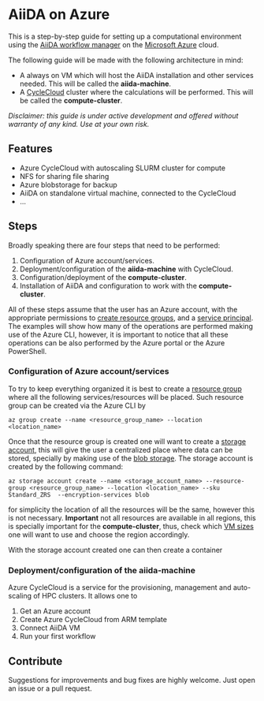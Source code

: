 # AiiDA on Azure

This is a step-by-step guide for setting up a computational environment using the [AiiDA workflow manager](https://www.aiida.net/) on the [Microsoft Azure](https://azure.microsoft.com/en-us/) cloud.

The following guide will be made with the following architecture in mind:

* A always on VM which will host the AiiDA installation and other services needed. This will be called the **aiida-machine**.
* A [CycleCloud](https://docs.microsoft.com/en-us/azure/cyclecloud/overview?view=cyclecloud-8) cluster where the calculations will be performed. This will be called the **compute-cluster**.

_Disclaimer: this guide is under active development and offered without warranty of any kind. Use at your own risk._

## Features

- Azure CycleCloud with autoscaling SLURM cluster for compute
- NFS for sharing file sharing  
- Azure blobstorage for backup
- AiiDA on standalone virtual machine, connected to the CycleCloud
- ...

## Steps

Broadly speaking there are four steps that need to be performed:
1. Configuration of Azure account/services.
2. Deployment/configuration of the **aiida-machine** with CycleCloud.
3. Configuration/deployment of the **compute-cluster**.
4. Installation of AiiDA and configuration to work with the **compute-cluster**.

All of these steps assume that the user has an Azure account, with the appropriate permissions to [create resource groups](https://docs.microsoft.com/en-us/azure/azure-resource-manager/management/manage-resource-groups-portal), and a [service principal](https://docs.microsoft.com/en-us/azure/active-directory/develop/app-objects-and-service-principals#service-principal-object). The examples will show how many of the operations are performed making use of the Azure CLI, however, it is important to notice that all these operations can be also performed by the Azure portal or the Azure PowerShell.


### Configuration of Azure account/services
To try to keep everything organized it is best to create a [resource group](https://docs.microsoft.com/en-us/azure/azure-resource-manager/management/manage-resource-groups-portal) where all the following services/resources will be placed. Such resource group can be created via the Azure CLI by
```
az group create --name <resource_group_name> --location <location_name>
```

Once that the resource group is created one will want to create a [storage account](https://docs.microsoft.com/en-us/azure/storage/common/storage-account-overview), this will give the user a centralized place where data can be stored, specially by making use of the [blob storage](https://docs.microsoft.com/en-us/azure/storage/blobs/storage-blobs-introduction). The storage account is created by the following command:

```
az storage account create --name <storage_account_name> --resource-group <resource_group_name> --location <location_name> --sku Standard_ZRS  --encryption-services blob
```
for simplicity the location of all the resources will be the same, however this is not necessary. **Important** not all resources are available in all regions, this is specially important for the **compute-cluster**, thus, check which [VM sizes](https://azure.microsoft.com/en-us/pricing/details/virtual-machines/linux/) one will want to use and choose the region accordingly.

With the storage account created one can then create a container


### Deployment/configuration of the **aiida-machine**



Azure CycleCloud is a service for the provisioning, management and auto-scaling of HPC clusters. It allows one to 

1. Get an Azure account
2. Create Azure CycleCloud from ARM template
3. Connect AiiDA VM
4. Run your first workflow

## Contribute

Suggestions for improvements and bug fixes are highly welcome.
Just open an issue or a pull request.
